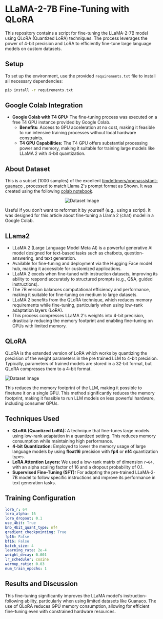 # LLaMA-2-7B Fine-Tuning with QLoRA

This repository contains a script for fine-tuning the LLaMA-2-7B model using QLoRA (Quantized LoRA) techniques. The process leverages the power of 4-bit precision and LoRA to efficiently fine-tune large language models on custom datasets.

## Setup

To set up the environment, use the provided `requirements.txt` file to install all necessary dependencies:

```bash
pip install -r requirements.txt
```

## Google Colab Integration

- **Google Colab with T4 GPU:** The fine-tuning process was executed on a free T4 GPU instance provided by Google Colab.
  - **Benefits:** Access to GPU acceleration at no cost, making it feasible to run intensive training processes without local hardware constraints.
  - **T4 GPU Capabilities:** The T4 GPU offers substantial processing power and memory, making it suitable for training large models like LLaMA 2 with 4-bit quantization.

## About Dataset
This is a subset (1000 samples) of the excellent [timdettmers/openassistant-guanaco ](https://huggingface.co/datasets/mlabonne/guanaco-llama2-1k), processed to match Llama 2's prompt format as Shown. It was created using the following [colab notebook](https://colab.research.google.com/drive/1Ad7a9zMmkxuXTOh1Z7-rNSICA4dybpM2?usp=sharing).

<div align="center">
  <img src="https://github.com/user-attachments/assets/85d98b25-aa9f-4b82-adcd-3eef90be1dab" alt="Dataset Image" />
</div>


Useful if you don't want to reformat it by yourself (e.g., using a script). It was designed for this article about fine-tuning a Llama 2 (chat) model in a Google Colab.

## LLama2
- LLaMA 2 (Large Language Model Meta AI) is a powerful generative AI model designed for text-based tasks such as chatbots, question-answering, and text generation.
- Available for fine-tuning and deployment via the Hugging Face model hub, making it accessible for customized applications.
- LLaMA 2 excels when fine-tuned with instruction datasets, improving its ability to respond accurately to structured prompts (e.g., Q&A, guided instructions).
- The 7B version balances computational efficiency and performance, making it suitable for fine-tuning on medium to large datasets.
- LLaMA 2 benefits from the QLoRA technique, which reduces memory requirements while fine-tuning, particularly when using low-rank adaptation layers (LoRA).
- This process compresses LLaMA 2's weights into 4-bit precision, drastically reducing the memory footprint and enabling fine-tuning on GPUs with limited memory.

## QLoRA
QLoRA is the extended version of LoRA which works by quantizing the precision of the weight parameters in the pre trained LLM to 4-bit precision. Typically, parameters of trained models are stored in a 32-bit format, but QLoRA compresses them to a 4-bit format.
<div align='centre'>
  <img src="https://github.com/user-attachments/assets/be7134d1-f37e-4e7f-a6f0-6bacebb2be22" alt="Dataset Image" />
</div>
  
This reduces the memory footprint of the LLM, making it possible to finetune it on a single GPU. This method significantly reduces the memory footprint, making it feasible to run LLM models on less powerful hardware, including consumer GPUs.

## Techniques Used

- **QLoRA (Quantized LoRA):** A technique that fine-tunes large models using low-rank adaptation in a quantized setting. This reduces memory consumption while maintaining high performance.
- **4-bit Quantization:** Employed to lower the memory usage of large language models by using **float16** precision with **fp4** or **nf4** quantization types.
- **LoRA Attention Layers:** We used a low-rank matrix of dimension `r=64`, with an alpha scaling factor of 16 and a dropout probability of 0.1.
- **Supervised Fine-Tuning (SFT):** For adapting the pre-trained LLaMA-2-7B model to follow specific instructions and improve its performance in text generation tasks.

## Training Configuration
```yaml
lora_r: 64
lora_alpha: 16
lora_dropout: 0.1
use_4bit: True
bnb_4bit_quant_type: nf4
gradient_checkpointing: True
fp16: False
bf16: False
batch_size: 4
learning_rate: 2e-4
weight_decay: 0.001
lr_scheduler: cosine
warmup_ratio: 0.03
num_train_epochs: 1
```

## Results and Discussion
This fine-tuning significantly improves the LLaMA model's instruction-following ability, particularly when using limited datasets like Guanaco. The use of QLoRA reduces GPU memory consumption, allowing for efficient fine-tuning even with constrained hardware resources.
